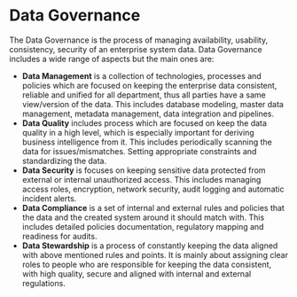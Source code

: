 # Data Governance

The Data Governance is the process of managing availability, usability, consistency, security of an enterprise system data. Data Governance includes a wide range of aspects but the main ones are:

- **Data Management** is a collection of technologies, processes and policies which are focused on keeping the enterprise data consistent, reliable and unified for all department, thus all parties have a same view/version of the data. This includes database modeling, master data management, metadata management, data integration and pipelines.
- **Data Quality** includes process which are focused on keep the data quality in a high level, which is especially important for deriving business intelligence from it. This includes periodically scanning the data for issues/mismatches. Setting appropriate constraints and standardizing the data.
- **Data Security** is focuses on keeping sensitive data protected from external or internal unauthorized access. This includes managing access roles, encryption, network security, audit logging and automatic incident alerts.
- **Data Compliance** is a set of internal and external rules and policies that the data and the created system around it should match with. This includes detailed policies documentation, regulatory mapping and readiness for audits.
- **Data Stewardship** is a process of constantly keeping the data aligned with above mentioned rules and points. It is mainly about assigning clear roles to people who are responsible for keeping the data consistent, with high quality, secure and aligned with internal and external regulations.